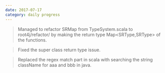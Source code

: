 ```yaml
---
date: 2017-07-17
category: daily progress
---
```


> Managed to refactor SRMap from TypeSystem.scala to root4j/refactor/ by making the return type Map<SRType,SRType> of the functions. 

> Fixed the super class return type issue.

> Replaced the regex match part in scala with searching the string className for aaa and bbb in java. 


